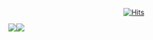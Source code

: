 <div align=center>
  
[![Hits](https://hits.seeyoufarm.com/api/count/incr/badge.svg?url=https%3A%2F%2Fgithub.com%2Fhwajin3114%2Fhit-counter&count_bg=%23B0ECE6&title_bg=%23555555&icon=&icon_color=%23E7E7E7&title=hits&edge_flat=false)](https://hits.seeyoufarm.com)

</div>

<div align="center">
  <div style="display: flex; align-items: flex-start;">
    <img src="https://github-readme-stats.vercel.app/api?username=hwajin3114&theme=buefy&show_icons=true&hide=contribs"/>
    <img src="https://github-readme-stats.vercel.app/api/top-langs/?username=hwajin3114&theme=graywhite&layout=compact" />
  </div>
</div>

